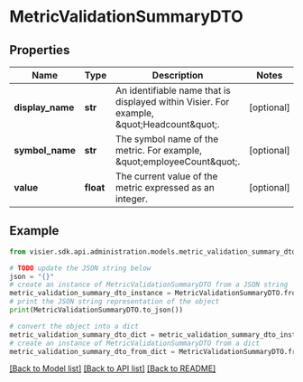 # MetricValidationSummaryDTO


## Properties

Name | Type | Description | Notes
------------ | ------------- | ------------- | -------------
**display_name** | **str** | An identifiable name that is displayed within Visier. For example, \&quot;Headcount\&quot;. | [optional] 
**symbol_name** | **str** | The symbol name of the metric. For example, \&quot;employeeCount\&quot;. | [optional] 
**value** | **float** | The current value of the metric expressed as an integer. | [optional] 

## Example

```python
from visier.sdk.api.administration.models.metric_validation_summary_dto import MetricValidationSummaryDTO

# TODO update the JSON string below
json = "{}"
# create an instance of MetricValidationSummaryDTO from a JSON string
metric_validation_summary_dto_instance = MetricValidationSummaryDTO.from_json(json)
# print the JSON string representation of the object
print(MetricValidationSummaryDTO.to_json())

# convert the object into a dict
metric_validation_summary_dto_dict = metric_validation_summary_dto_instance.to_dict()
# create an instance of MetricValidationSummaryDTO from a dict
metric_validation_summary_dto_from_dict = MetricValidationSummaryDTO.from_dict(metric_validation_summary_dto_dict)
```
[[Back to Model list]](../README.md#documentation-for-models) [[Back to API list]](../README.md#documentation-for-api-endpoints) [[Back to README]](../README.md)


